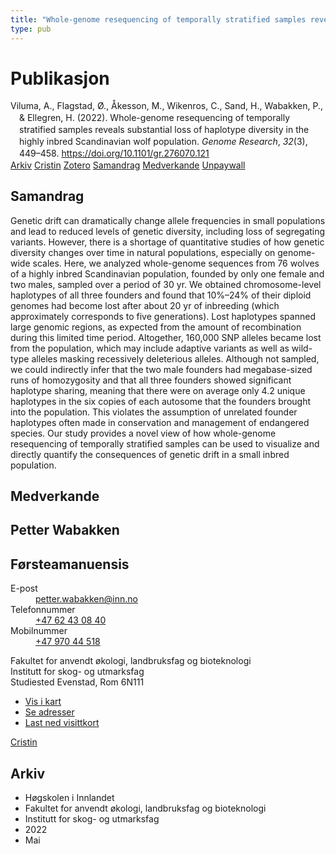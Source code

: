 ```yaml
---
title: "Whole-genome resequencing of temporally stratified samples reveals substantial loss of haplotype diversity in the highly inbred Scandinavian wolf population"
type: pub
---
```

<h1>Publikasjon</h1>
<article id="csl-bib-container-VQJD5FK7" class="csl-bib-container">
  <div class="csl-bib-body" style="line-height: 1.35; padding-left: 1em; text-indent:-1em;">
  <div class="csl-entry">Viluma, A., Flagstad, &#xD8;., &#xC5;kesson, M., Wikenros, C., Sand, H., Wabakken, P., &amp; Ellegren, H. (2022). Whole-genome resequencing of temporally stratified samples reveals substantial loss of haplotype diversity in the highly inbred Scandinavian wolf population. <i>Genome Research</i>, <i>32</i>(3), 449&#x2013;458. <a href="https://doi.org/10.1101/gr.276070.121">https://doi.org/10.1101/gr.276070.121</a></div>
</div>
  <div class="csl-bib-buttons">
    <a href="#taxonomy-article-VQJD5FK7" class="csl-bib-button">Arkiv</a>
    <a href="https://app.cristin.no/results/show.jsf?id=2023582" alt="Cristin URL" class="csl-bib-button">Cristin</a>
    <a href="http://zotero.org/groups/5022929/items/VQJD5FK7" alt="Zotero URL" class="csl-bib-button">Zotero</a>
    <a href="#abstract-article-VQJD5FK7" class="csl-bib-button">Samandrag</a>
    <a href="#contributors-article-VQJD5FK7" class="csl-bib-button">Medverkande</a>
    <a href="https://genome.cshlp.org/content/32/3/449.full.pdf" class="csl-bib-button">Unpaywall</a>
  </div>
  <div id="csl-bib-meta-container-VQJD5FK7"></div>
</article>
<div id="csl-bib-meta-VQJD5FK7" class="csl-bib-meta">
  <article id="abstract-article-VQJD5FK7" class="abstract-article">
    <h1>Samandrag</h1>
    Genetic drift can dramatically change allele frequencies in small populations and lead to reduced levels of genetic diversity, including loss of segregating variants. However, there is a shortage of quantitative studies of how genetic diversity changes over time in natural populations, especially on genome-wide scales. Here, we analyzed whole-genome sequences from 76 wolves of a highly inbred Scandinavian population, founded by only one female and two males, sampled over a period of 30 yr. We obtained chromosome-level haplotypes of all three founders and found that 10%–24% of their diploid genomes had become lost after about 20 yr of inbreeding (which approximately corresponds to five generations). Lost haplotypes spanned large genomic regions, as expected from the amount of recombination during this limited time period. Altogether, 160,000 SNP alleles became lost from the population, which may include adaptive variants as well as wild-type alleles masking recessively deleterious alleles. Although not sampled, we could indirectly infer that the two male founders had megabase-sized runs of homozygosity and that all three founders showed significant haplotype sharing, meaning that there were on average only 4.2 unique haplotypes in the six copies of each autosome that the founders brought into the population. This violates the assumption of unrelated founder haplotypes often made in conservation and management of endangered species. Our study provides a novel view of how whole-genome resequencing of temporally stratified samples can be used to visualize and directly quantify the consequences of genetic drift in a small inbred population.
  </article>
  <article id="contributors-article-VQJD5FK7" class="contributors-article">
    <h1>Medverkande</h1>
    <div class="personas">
<div class="vrtx-hinn-person-card">
<div class="photo">
<i class="lar la-user-circle missing-person"></i>
</div>
<div class="info">
<hgroup><h1>Petter Wabakken</h1>
<h2>Førsteamanuensis</h2>
</hgroup><dl>
<dt>E-post</dt>
<dd>
<a href="mailto:petter.wabakken@inn.no">petter.wabakken@inn.no</a>
</dd>
<dt>Telefonnummer</dt>
<dd><a href="tel:+4762430840">
+47 62 43 08 40
</a></dd>
<dt>Mobilnummer</dt>
<dd><a href="tel:+4797044518">
+47 970 44 518
</a></dd>
</dl>
<p>
Fakultet for anvendt økologi, landbruksfag og bioteknologi<br>
Institutt for skog- og utmarksfag<br>
Studiested Evenstad,
Rom 6N111
</p>
<ul class="vrtx-hinn-links">
<li><a href="https://www.google.com/maps?q=61.42516,11.07813">Vis i kart</a></li>
<li><a href="https://www.inn.no/finn-en-ansatt/petter-wabakken.html#vrtx-hinn-addresses">Se adresser</a></li>
<li><a href="https://www.inn.no/finn-en-ansatt/petter-wabakken.html?vrtx=vcf">Last ned visittkort</a></li>
</ul>
</div>
</div>
<a href="https://app.cristin.no/persons/show.jsf?id=328337" alt="Cristin URL" class="personas-cristin">Cristin</a>
</div>
  </article>
  <article id="taxonomy-article-VQJD5FK7" class="taxonomy-article">
    <h1>Arkiv</h1>
    <ul>
      <li>Høgskolen i Innlandet</li>
      <li>Fakultet for anvendt økologi, landbruksfag og bioteknologi</li>
      <li>Institutt for skog- og utmarksfag</li>
      <li>2022</li>
      <li>Mai</li>
    </ul>
  </article>
</div>
